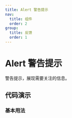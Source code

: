 ```yaml
---
title: Alert 警告提示
nav:
  title: 组件
  order: 2
group:
  title: 反馈
  order: 1
---
```


# Alert 警告提示

警告提示，展现需要关注的信息。

## 代码演示

### 基本用法

<code src="./demo/basic.tsx" iframe></code>
